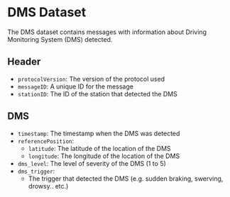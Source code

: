 # DMS Dataset

The DMS dataset contains messages with information about Driving Monitoring System (DMS) detected.  

## Header

- `protocolVersion`: The version of the protocol used         
- `messageID`: A unique ID for the message
- `stationID`: The ID of the station that detected the DMS

## DMS           

- `timestamp`: The timestamp when the DMS was detected        
- `referencePosition`:                     
    - `latitude`: The latitude of the location of the DMS                     
    - `longitude`: The longitude of the location of the DMS       
- `dms_level`: The level of severity of the DMS (1 to 5)   
- `dms_trigger`:                       
   - The trigger that detected the DMS (e.g. sudden braking, swerving, drowsy.. etc.)